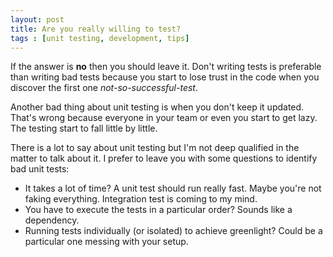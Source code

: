 ```yaml
---
layout: post
title: Are you really willing to test?
tags : [unit testing, development, tips]
---
```


<p>If the answer is <strong>no</strong> then you should leave it. Don't writing tests is preferable than writing bad tests because you start to lose trust in the code when you discover the first one <em>not-so-successful-test</em>.</p>
<p>Another bad thing about unit testing is when you don't keep it updated. That's wrong because everyone in your team or even you start to get lazy. The testing start to fall little by little.</p>
<p>There is a lot to say about unit testing but I'm not deep qualified in the matter to talk about it. I prefer to leave you with some questions to identify bad unit tests:</p>
<ul>
  <li>It takes a lot of time? A unit test should run really fast. Maybe you're not faking everything. Integration test is coming to my mind.</li>
  <li>You have to execute the tests in a particular order? Sounds like a dependency.</li>
  <li>Running tests individually (or isolated) to achieve greenlight? Could be a particular one messing with your setup.</li>
</ul>
